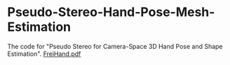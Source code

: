 # Pseudo-Stereo-Hand-Pose-Mesh-Estimation
The code for "Pseudo Stereo for Camera-Space 3D Hand Pose and Shape Estimation".
[FreiHand.pdf](https://github.com/ShaoXiang23/Pseudo-Stereo-Hand-Pose/blob/main/FreiHand.pdf)
